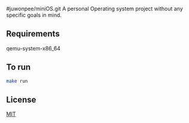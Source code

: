 #juwonpee/miniOS.git
A personal Operating system project without any specific goals in mind. 

## Requirements
qemu-system-x86_64
## To run
```bash
make run
```
## License
[MIT](https://choosealicense.com/licenses/mit/)